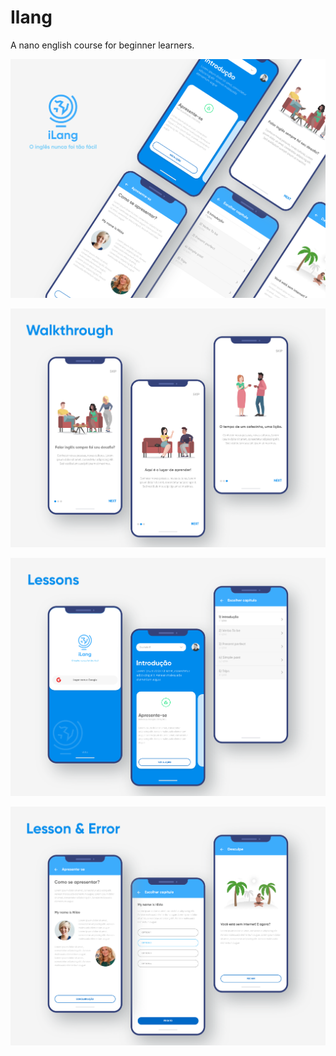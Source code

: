 # Ilang

A nano english course for beginner learners.

![](resources/mockup/mockup00.png)

![Mockup - 02](resources/mockup/mockup02.png)

![Mockup - 03](resources/mockup/mockup03.png)

![Mockup - 04](resources/mockup/mockup04.png)


